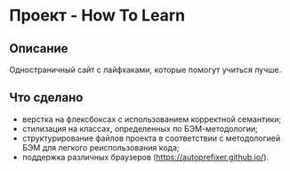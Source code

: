 # Проект - How To Learn

## Описание

Одностраничный сайт с лайфхаками, которые помогут учиться лучше.

## Что сделано

- верстка на флексбоксах с использованием корректной семантики;
- стилизация на классах, определенных по БЭМ-методологии;
- структурирование файлов проекта в соответствии с методологией БЭМ для легкого реиспользования кода;
- поддержка различных браузеров (https://autoprefixer.github.io/).
